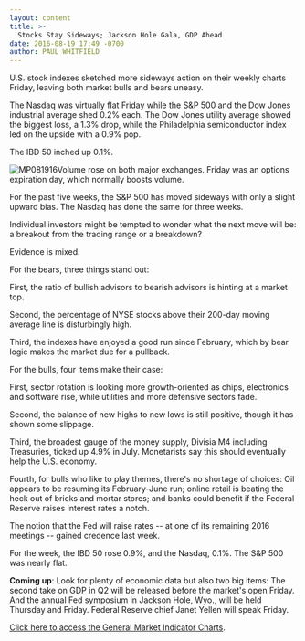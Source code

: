 ```yaml
---
layout: content
title: >-
  Stocks Stay Sideways; Jackson Hole Gala, GDP Ahead
date: 2016-08-19 17:49 -0700
author: PAUL WHITFIELD
---
```






U.S. stock indexes sketched more sideways action on their weekly charts Friday, leaving both market bulls and bears uneasy.


The Nasdaq was virtually flat Friday while the S&P 500 and the Dow Jones industrial average shed 0.2% each. The Dow Jones utility average showed the biggest loss, a 1.3% drop, while the Philadelphia semiconductor index led on the upside with a 0.9% pop.


The IBD 50 inched up 0.1%.


![MP081916](https://www.investors.com/wp-content/uploads/2016/08/MP081916-231x300.jpg)Volume rose on both major exchanges. Friday was an options expiration day, which normally boosts volume.


For the past five weeks, the S&P 500 has moved sideways with only a slight upward bias. The Nasdaq has done the same for three weeks.


Individual investors might be tempted to wonder what the next move will be: a breakout from the trading range or a breakdown?


Evidence is mixed.


For the bears, three things stand out:


First, the ratio of bullish advisors to bearish advisors is hinting at a market top.


Second, the percentage of NYSE stocks above their 200-day moving average line is disturbingly high.


Third, the indexes have enjoyed a good run since February, which by bear logic makes the market due for a pullback.


For the bulls, four items make their case:


First, sector rotation is looking more growth-oriented as chips, electronics and software rise, while utilities and more defensive sectors fade.


Second, the balance of new highs to new lows is still positive, though it has shown some slippage.


Third, the broadest gauge of the money supply, Divisia M4 including Treasuries, ticked up 4.9% in July. Monetarists say this should eventually help the U.S. economy.


Fourth, for bulls who like to play themes, there's no shortage of choices: Oil appears to be resuming its February-June run; online retail is beating the heck out of bricks and mortar stores; and banks could benefit if the Federal Reserve raises interest rates a notch.


The notion that the Fed will raise rates -- at one of its remaining 2016 meetings -- gained credence last week.


For the week, the IBD 50 rose 0.9%, and the Nasdaq, 0.1%. The S&P 500 was nearly flat.


**Coming up**: Look for plenty of economic data but also two big items: The second take on GDP in Q2 will be released before the market's open Friday. And the annual Fed symposium in Jackson Hole, Wyo., will be held Thursday and Friday. Federal Reserve chief Janet Yellen will speak Friday.


[Click here to access the General Market Indicator Charts](https://www.investors.com/wp-content/uploads/2016/08/GMI_082216.pdf).




